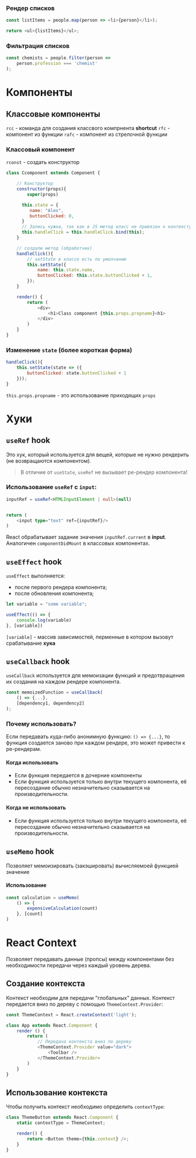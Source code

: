
### Рендер списков

```js
const listItems = people.map(person => <li>{person}</li>);

return <ul>{listItems}</ul>;
```

### Фильтрация списков

```js
const chemists = people.filter(person =>
    person.profession === 'chemist'
);
```

# Компоненты

## Классовые компоненты

`rcc` - команда для создания классвого компрнента **shortcut**
`rfc` - компонент из функции
`rafc` - компонент из стрелочной функции

### Классовый компонент

`rconst` - создать конструктор

```js
class Ccomponent extends Component {

    // Конструктор
    constructor(props){
        super(props)

      this.state = {
         name: "Alex",
         buttonClicked: 0,
      }
      // Запись нужна, так как в JS метод класс не привязан к контексту (без этого, как минимум, не будет работать setState)
      this.handleClick = this.handleClick.bind(this);
    }

    // создали метод (обработчик)
    handleClick(){
        // setState в классе есть по умолчанию 
        this.setState({
            name: this.state.name,
            buttonClicked: this.state.buttonClicked + 1,
        });
    }

    render() {
        return (
            <div>
                <h1>Class component {this.props.propname}<h1>
            </div>
        )
    }
} 
```

### Изменение `state` (более короткая форма)
```js
handleClick(){
    this.setState(state => ({
        buttonClicked: state.buttonClicked + 1
    }));
}
```

`this.props.propname` - это использование приходящих `props`



# Хуки

## `useRef` hook

Это хук, который используется для вещей, которые не нужно рендерить (не возвращаются компонентом). 

> В отличие от `useState`, `useRef` не вызывает ре-рендер компонента!

### Использование `useRef` с `input`:

```ts
inputRef = useRef<HTMLInputElement | null>(null)


return (
    <input type="text" ref={inputRef}/>
)
```

React обрабатывает задание значения `inputRef.current` в **input**. Аналогичен `componentDidMount` в классовых компонентах.

## `useEffect` hook

`useEffect` выполняется:
- после первого рендера компонента;  
- после обновления компонента;

```js
let variable = "some variable"; 

useEffect(() => {
	console.log(variable)
}, [variable])
```

`[variable]`  - массив зависимостей, перменные в котором вызовут срабатывание **хука** 


## `useCallback` hook

`useCallback` используется для мемоизации функций и предотвращения их создания на каждом рендере компонента.

```js
const memoizedFunction = useCallback(
	() => {...},
	[dependency1, dependency2]
);
```

### Почему использовать?

Если передавать куда-либо анонимную функцию: `() => {...}`, то функция создается заново при каждом рендере, это может привести к ре-рендерам.

#### Когда использовать
- Если функция передается в дочерние компоненты
- Если функция используется только внутри текущего компонента, её пересоздание обычно незначительно сказывается на производительности.

#### Когда не использовать
- Если функция используется только внутри текущего компонента, её пересоздание обычно незначительно сказывается на производительности.


## `useMemo` hook

Позволяет мемоизировать (закэшировать) вычисляемоей функцией значение

#### Использование
```js
const calculation = useMemo(
	() => {
		expensiveCalculation(count)
	}, [count]
)
```



# React Context
Позволяет передавать данные (пропсы) между компонентами без необходимости передачи через каждый уровень дерева. 

## Создание контекста

Контекст необходим для передачи "глобальных" данных. Контекст передается вниз по дереву с помощью `ThemeContext.Provider`:

```js
const ThemeContext = React.createContext('light');

class App extends React.Component {
	render () {
		return (
			// Передача контекста вниз по дереву
			<ThemeContext.Provider value="dark">
				<Toolbar />
			</ThemeContext.Provider>
		)
	}
}
```

## Использование контекста

Чтобы получить контекст необходимо определить `contextType`:

```js
class ThemeButton extends React.Component {
	static contextType = ThemeContext;

	render() {
		return <Button theme={this.context} />;
	}
}
```